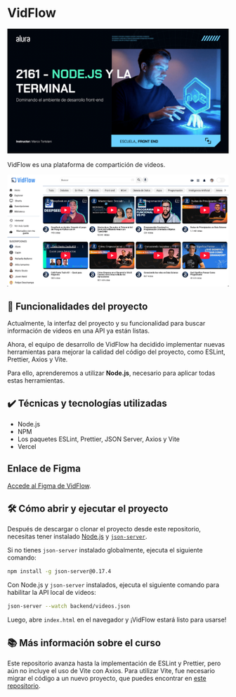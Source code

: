 # VidFlow

![Imagen de portada del curso. El título es "2161 - Node.js y terminal" y el subtítulo es "Dominando el entorno de desarrollo front-end".](./thumb.png)

VidFlow es una plataforma de compartición de videos.

![Captura de pantalla de VidFlow.](./vidflow.png)

## 🔨 Funcionalidades del proyecto

Actualmente, la interfaz del proyecto y su funcionalidad para buscar información de videos en una API ya están listas.

Ahora, el equipo de desarrollo de VidFlow ha decidido implementar nuevas herramientas para mejorar la calidad del código del proyecto, como ESLint, Prettier, Axios y Vite.

Para ello, aprenderemos a utilizar **Node.js**, necesario para aplicar todas estas herramientas.

## ✔️ Técnicas y tecnologías utilizadas

- Node.js
- NPM
- Los paquetes ESLint, Prettier, JSON Server, Axios y Vite
- Vercel

## Enlace de Figma

[Accede al Figma de VidFlow](https://www.figma.com/design/cIHRlWrGsURWOJWiNtcukN/VidFlow-%7C-Curso-Js---Consumiendo-datos-de-una-API?node-id=0-1&p=f&t=WITQunw1SspUTqCL-0).

## 🛠️ Cómo abrir y ejecutar el proyecto

Después de descargar o clonar el proyecto desde este repositorio, necesitas tener instalado [Node.js](https://nodejs.org/) y [`json-server`](https://www.npmjs.com/package/json-server).

Si no tienes `json-server` instalado globalmente, ejecuta el siguiente comando:

```bash
npm install -g json-server@0.17.4
```

Con Node.js y `json-server` instalados, ejecuta el siguiente comando para habilitar la API local de videos:

```bash
json-server --watch backend/videos.json
```

Luego, abre `index.html` en el navegador y ¡VidFlow estará listo para usarse!

## 📚 Más información sobre el curso

Este repositorio avanza hasta la implementación de ESLint y Prettier, pero aún no incluye el uso de Vite con Axios. Para utilizar Vite, fue necesario migrar el código a un nuevo proyecto, que puedes encontrar en [este repositorio](https://github.com/alura-es-cursos/2161-node.js-y-terminal-desarrollo-frontend-vidflow-vite/).
